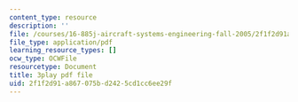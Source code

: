 ```yaml
---
content_type: resource
description: ''
file: /courses/16-885j-aircraft-systems-engineering-fall-2005/2f1f2d91a867075bd2425cd1cc6ee29f_bOAyzURugaw.pdf
file_type: application/pdf
learning_resource_types: []
ocw_type: OCWFile
resourcetype: Document
title: 3play pdf file
uid: 2f1f2d91-a867-075b-d242-5cd1cc6ee29f
---
```

